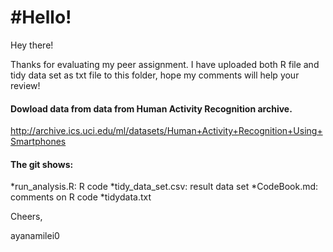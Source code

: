 #Hello!
======================================
Hey there!

Thanks for evaluating my peer assignment. I have uploaded both R file and tidy data set as txt file to this folder, hope my comments will help your review!

#### Dowload data from data from Human Activity Recognition archive.

http://archive.ics.uci.edu/ml/datasets/Human+Activity+Recognition+Using+Smartphones

#### The git shows:
*run_analysis.R: R code
*tidy_data_set.csv: result data set
*CodeBook.md: comments on R code
*tidydata.txt	

Cheers,

ayanamilei0

